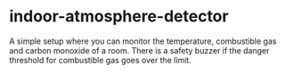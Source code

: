 # indoor-atmosphere-detector
A simple setup where you can monitor the temperature, combustible gas and carbon monoxide of a room. There is a safety buzzer if the danger threshold for combustible gas goes over the limit.
